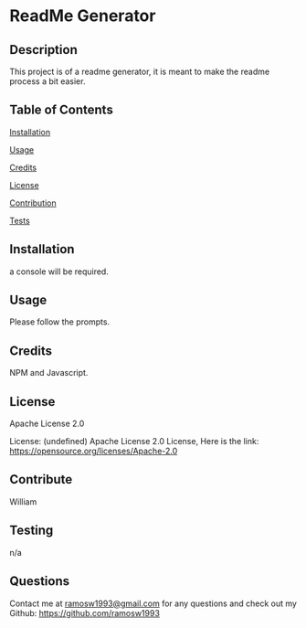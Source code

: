 
# ReadMe Generator 

## Description
This project is of a readme generator, it is meant to make the readme process a bit easier. 

## Table of Contents
[Installation](#installation) 

[Usage](#usage) 

[Credits](#credits) 

[License](#license) 
 
[Contribution](#contribution) 

[Tests](#tests) 

## Installation 

a console will be required. 

## Usage
Please follow the prompts. 

## Credits
NPM and Javascript. 

## License
Apache License 2.0 

License: (undefined)  Apache License 2.0 License, Here is the link: https://opensource.org/licenses/Apache-2.0 

## Contribute
William 

## Testing
n/a 

## Questions
Contact me at ramosw1993@gmail.com for any questions and check out my Github: https://github.com/ramosw1993